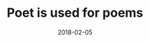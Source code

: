 ---
title: Poet is used for poems
description: A computer talks to itself as it random walks the concept net.
date: 2018-02-05
year: 2018
tags:
 - tag: poem
   link: #
 - tag: nlp
   link: #
 - tag: bot
   link: #
 - tag: python
   link: #
externalURL: https://twitter.com/ConceptNetPoet
---